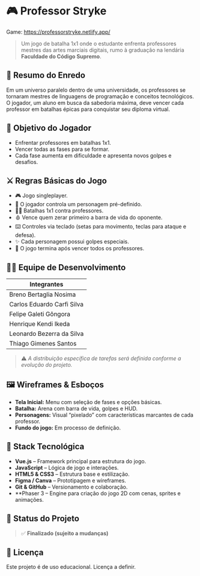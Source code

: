 
# 🎮 Professor Stryke

Game: https://professorstryke.netlify.app/

> Um jogo de batalha 1x1 onde o estudante enfrenta professores mestres das artes marciais digitais, rumo à graduação na lendária **Faculdade do Código Supremo**.

## 📜 Resumo do Enredo

Em um universo paralelo dentro de uma universidade, os professores se tornaram mestres de linguagens de programação e conceitos tecnológicos. O jogador, um aluno em busca da sabedoria máxima, deve vencer cada professor em batalhas épicas para conquistar seu diploma virtual.

## 🧠 Objetivo do Jogador

* Enfrentar professores em batalhas 1x1.
* Vencer todas as fases para se formar.
* Cada fase aumenta em dificuldade e apresenta novos golpes e desafios.

## ⚔️ Regras Básicas do Jogo

* 🎮 Jogo singleplayer.
* 🧍 O jogador controla um personagem pré-definido.
* 🤼‍♂️ Batalhas 1x1 contra professores.
* 🩸 Vence quem zerar primeiro a barra de vida do oponente.
* ⌨️ Controles via teclado (setas para movimento, teclas para ataque e defesa).
* ✨ Cada personagem possui golpes especiais.
* 🏁 O jogo termina após vencer todos os professores.

## 🧑‍💻 Equipe de Desenvolvimento

| Integrantes                | 
| -------------------------- | 
| Breno Bertaglia Nosima     |                            
| Carlos Eduardo Carfi Silva |                            
| Felipe Galeti Gôngora      |                           
| Henrique Kendi Ikeda       |                            
| Leonardo Bezerra da Silva  |                            
| Thiago Gimenes Santos      |                            

> ⚠️ *A distribuição específica de tarefas será definida conforme a evolução do projeto.*

## 🖼️ Wireframes & Esboços

* **Tela Inicial:** Menu com seleção de fases e opções básicas.
* **Batalha:** Arena com barra de vida, golpes e HUD.
* **Personagens:** Visual “pixelado” com características marcantes de cada professor.
* **Fundo do jogo:** Em processo de definição.

## 🧰 Stack Tecnológica

* **Vue.js** – Framework principal para estrutura do jogo.
* **JavaScript** – Lógica de jogo e interações.
* **HTML5 & CSS3** – Estrutura base e estilização.
* **Figma / Canva** – Prototipagem e wireframes.
* **Git & GitHub** – Versionamento e colaboração.
* **Phaser 3 – Engine para criação do jogo 2D com cenas, sprites e animações.

## 🚧 Status do Projeto

> ✅ **Finalizado (sujeito a mudanças)**

## 📌 Licença

Este projeto é de uso educacional. Licença a definir.



